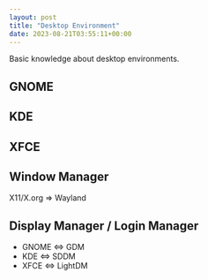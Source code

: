 ```yaml
---
layout: post
title: "Desktop Environment"
date: 2023-08-21T03:55:11+00:00
---
```


Basic knowledge about desktop environments.

## GNOME

## KDE

## XFCE

## Window Manager 

X11/X.org => Wayland

## Display Manager / Login Manager

- GNOME <=> GDM
- KDE <=> SDDM
- XFCE <=> LightDM
